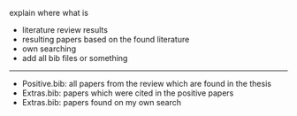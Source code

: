 explain where what is

-   literature review results
-   resulting papers based on the found literature
-   own searching
-   add all bib files or something

---

- Positive.bib: all papers from the review which are found in the thesis
- Extras.bib: papers which were cited in the positive papers
- Extras.bib: papers found on my own search
